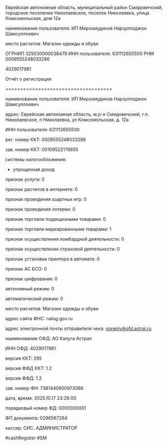 Еврейская автономная область, муниципальный район Смидовичский, городское поселение Николаевское, поселок Николаевка, улица Комсомольская, дом 12а

наименование пользователя: ИП Мирзомудинов Нарзуллоджон Шамсуллоевич


место расчетов: Магазин одежды и обуви

ОГРНИП 325030000038479
ИНН пользователя: 631112655500
РНМ 0009555248033286

4029017981

Отчёт о регистрации

====================================

наименование пользователя: ИП Мирзомудинов Нарзуллоджон Шамсуллоевич

адрес: Еврейская автономная область, м.р-н Смидовичский, г.п. Николаевское, п Николаевка, ул Комсомольская, д. 12а

ИНН пользователя: 631112655500

рег. номер ККТ: 0009555248033286

зав. номер ККТ: 00109522176655

системы налогообложения:

- упрощенная доход

признак услуги: 0

признак расчетов в интернете: 0

признак проведения азартных игр: 0

признак проведения лотереи: 0

признак торговли подакцизными товарами: 0

признак торговли маркированными товарами: 1

признак осуществления ломбардной деятельности: 0

признак осуществления страховой деятельности: 0

признак установки принтера в автомате: 0

признак АС БСО: 0

признак шифрования: 0

автономный режим: 0

автоматический режим: 0

место расчетов: Магазин одежды и обуви

адрес сайта ФНС: nalog.gov.ru

адрес электронной почты отправителя чека: noreply@ofd.astral.ru

наименование ОФД: АО Калуга Астрал

ИНН ОФД: 4029017981

версия ККТ: 295

версия ФФД ККТ: 1.2

версия ФФД: 1.2

зав. номер ФН: 7381440900973066

дата, время: 2025.10.17 23:26:00

порядковый номер ФД: 0000000001

ФП документа: 0296567264

кассир: СИС. АДМИНИСТРАТОР

#cashRegister #SM

